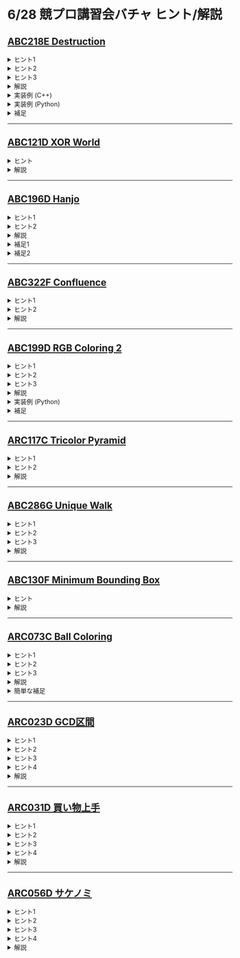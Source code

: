 # 6/28 競プロ講習会バチャ ヒント/解説

## [ABC218E Destruction](https://atcoder.jp/contests/abc218/tasks/abc218_e)

<details><summary>ヒント1</summary>

一般に、辺の削除と連結性判定をサポートするデータ構造は難しいです。しかし、辺の追加と連結性判定は効率的に行えます（UnionFind）。
</details>

<details><summary>ヒント2</summary>

$C_i \lt 0$ の辺は明らかに削除する必要がないです。

最初にすべての報酬をもらっておき、$C_i \lt 0$ であるような辺のみが存在する状態から、グラフが連結になるまで辺を追加するようにしましょう。
最初にもらった報酬から、戻した辺の分だけ引かれます。

このとき、追加する辺の $C_i$ の総和はなるべく小さいほうがよいです。
</details>

<details><summary>ヒント3</summary>

$C_i \lt 0$ であるような辺が存在しない場合、ヒント 2 にあるような問題は<b>最小全域木問題</b>と呼ばれる有名問題です。
</details>

<details><summary>解説</summary>

ヒント 3 にあるように、この問題は最小全域木問題を含みます。最小全域木問題に対するアルゴリズムをうまく改造しましょう。

最小全域木を求めるアルゴリズムには例えば以下のものがあります。

- Kruskal 法
- Prim 法
- Borůvka 法

今回の問題は Kruskal 法と相性が良いです。$C_i \lt 0$ である辺のみがグラフにある状態で Kruskal 法を動かせば答えを得られます。

クラスカル法の詳しい説明については補足を参照してください。
</details>

<details><summary>実装例 (C++)</summary>

```cpp=
#include <iostream>
#include <algorithm>
#include <array>
#include <vector>
#include <atcoder/dsu>
using namespace std;

int main() {
    int n, m;
    cin >> n >> m;
    vector<array<int, 3>> edges(m);
    for (int i = 0; i < m; i++) {
        cin >> edges[i][0] >> edges[i][1] >> edges[i][2];
    }
    sort(edges.begin(), edges.end(), [](auto x, auto y){
        return x[2] < y[2];
    });

    atcoder::dsu uf(n);
    long long ans = 0;
    for (auto [a, b, c]: edges) {
        a--, b--;
        if (c < 0) {
            uf.merge(a, b);
        }
        else {
            if (uf.same(a, b)) ans += c;
            else uf.merge(a, b);
        }
    }
    cout << ans << "\n";
}
```
</details>

<details><summary>実装例 (Python)</summary>

```python=
class UnionFind:
    def __init__(self, n: int) -> None:
        self.par = [-1] * n
    
    def find(self, x: int) -> int:
        if self.par[x] < 0:
            return x
        self.par[x] = self.find(self.par[x])
        return self.par[x]

    def unite(self, a: int, b: int) -> bool:
        a = self.find(a)
        b = self.find(b)
        if a == b:
            return False
        if self.par[a] > self.par[b]:
            a, b = b, a
        self.par[a] += self.par[b]
        self.par[b] = a
        return True
    
    def same(self, a: int, b: int):
        return self.find(a) == self.find(b)

n, m = map(int, input().split())
edges = [tuple(map(int, input().split())) for _ in range(m)]
edges.sort(key = lambda x: x[2])

uf = UnionFind(n)
ans = 0
for a, b, c in edges:
    a -= 1
    b -= 1
    if c < 0:
        uf.unite(a, b)
    else:
        f = uf.unite(a, b)
        if not f:
            ans += c

print(ans)
```
</details>

<details><summary>補足</summary>

Kruskal 法は以下のようなアルゴリズムです。

1. グラフを $N$ 頂点 $0$ 辺で初期化する。
2. 辺をコストの昇順にソートする。
3. 各辺について、その端点同士が同じ連結成分に属していない場合、グラフにその辺を追加する。
4. すべての辺を見終わった後、グラフにある辺が最小全域木を成している。

手順 3. は Union-Find を用いると高速にできます。全体の計算量は辺の数を $M$ として $\mathrm{O}(M\log M)$ です。

[Minimum Spanning Tree (Library Checker)](https://judge.yosupo.jp/problem/minimum_spanning_tree)
</details>

---
    
## [ABC121D XOR World](https://atcoder.jp/contests/abc121/tasks/abc121_d)

<details><summary> ヒント </summary>

$f(A, B) = f(0, B) \; \mathrm{xor} \;  f(0, A-1)$  
と変形できることに注意しましょう。  
小さい値$x$で、$f(0,x)$を実験してみると、どのようになるでしょうか。

</details>

<details><summary> 解説 </summary>

$f(0, x)$を実験すると、$x$が$4$でわって$3$あまるとき$f(0, x) = 0$ となることが予想できます。(たとえば$f(0, 7) = 0$)  
これは、次のようにして示すことができます。  
いま、任意の非負整数$n$について、  
$4n \; \mathrm{xor} \;  4n+1  \; \mathrm{xor} \; 4n+2  \; \mathrm{xor} \; 4n+3 = 0$  
を示せば、それらを組み合わせることで証明できます。  
(証明)  
$4n \; \mathrm{and} \; 0 = 0$  
$4n \; \mathrm{and} \; 1 = 0$  
$4n \; \mathrm{and} \; 2 = 0$  
$4n \; \mathrm{and} \; 3 = 0$  
であるので、$\mathrm{xor}$と和の関係から、   
$4n + 0 = 4n \; \mathrm{xor} \; 0$  
$4n + 1 = 4n \; \mathrm{xor} \; 1$  
$4n + 2 = 4n \; \mathrm{xor} \; 2$  
$4n + 3 = 4n \; \mathrm{xor} \; 3$  
が成り立ち、これより  
$4n \; \mathrm{xor} \;  4n+1  \; \mathrm{xor} \; 4n+2  \; \mathrm{xor} \; 4n+3 \\ = 4n \; \mathrm{xor} \;  4n\; \mathrm{xor} \;1  \; \mathrm{xor} \; 4n\; \mathrm{xor} \;2  \; \mathrm{xor} \; 4n\; \mathrm{xor} \;3 \\ = 0 \; \mathrm{xor} \;  1  \; \mathrm{xor} \; 2  \; \mathrm{xor} \; 3 \\ = 0$  
が導かれます。  
(証了)  
この結果から、任意の$f(0, x)$を高速に求めることができる(たとえば、$f(0, 9) = f(0, 7) \; \mathrm{xor} \; 8 \; \mathrm{xor} \; 9$ とすればよい)ため、問題が解けました。
</details>


---

## [ABC196D Hanjo](https://atcoder.jp/contests/abc196/tasks/abc196_d)

<details><summary> ヒント1 </summary>

サンプルを見ると、答えはそこまで大きくならないのでは？という予想が出来ます。

</details>

<details><summary> ヒント2 </summary>

再帰関数を用いた全探索ができます。

</details>

<details><summary> 解説 </summary>

数え上げの問題では、最後のサンプルが最大ケースになっている場合があります。そのような場合は、そのサンプルの出力例の大きさを確認しましょう。もし小さければ、それを利用した解法があるかもしれません。

今回の問題では最大ケースであるかは分かりませんが、答えがある程度大きくなりそうなサンプルがサンプル3に置いてあります。この値が小さいことから、全探索が可能ではないか？と疑いましょう。

上記のような予想を踏まえて、答えの上界を見積もります。タイルを配置し終えた後、各マスは
- 縦に置いた長方形のタイルに含まれる
- 横に置いた長方形のタイルに含まれる
- 正方形のタイルに含まれる  

のいずれかになります。最大 $16$ 個のマスについて、$3$ 通りの状態があるので、答えは $3^{16}$ 通り以下になります。これは十分小さいので、どのような配置方法があるかを全探索することで、この問題を解くことができます。再帰関数を用いた実装がおすすめです。詳しくは実装例をご覧ください。

[実装例(C++)](https://atcoder.jp/contests/abc196/submissions/54709846)  
[実装例(Python)](https://atcoder.jp/contests/abc196/submissions/54709874)

</details>

<details><summary> 補足1 </summary>
実は、2021年のICPC模擬国内予選で似た問題が出題されています。余力のある方は解いてみましょう。

[問題リンク](https://onlinejudge.u-aizu.ac.jp/services/ice/?problemId=3248)

</details>

<details><summary> 補足2 </summary>
ABC-Fにこの問題の強化版が出題されたことがあります。余力のある方は解いてみましょう。

[問題リンク](https://atcoder.jp/contests/abc204/tasks/abc204_f)

</details>

---

## [ABC322F Confluence](https://atcoder.jp/contests/abc183/tasks/abc183_f)

<details><summary> ヒント1 </summary>

何も思いつかない方は、一旦UnionFindの仕組みについて調べてみましょう。

</details>

<details><summary> ヒント2 </summary>

「データ構造をマージする一般的なテク」、略して「マージテク」を使います。

</details>

<details><summary> 解説 </summary>

$cnt[i][j] = (生徒iが所属しているグループの中で、クラスjに属する人の人数)$とします。この情報をmapやdictで持っていれば、タイプ2のクエリの答えは $cnt[x][y]$ であるため、高速に答えることができます。しかし、これを全ての生徒について持っているとメモリが足りないので、まずはこのデータを効率よく管理する方法を考えます。  

生徒全員についてこのデータを持つ必要は無く、一つのグループにつき代表者一人だけが持っていれば良いです。例えば、生徒 $1, 2, 3$ が同じグループにいるときは、生徒 $1$ を代表者として $cnt[1][j] = (生徒1が所属しているグループの中で、クラスjに属する人の人数)$ というデータを管理することにします。生徒 $2,3$ については、「生徒 $1$ を参照する」という情報を持っておけば良いです。「誰を参照するか」という情報は、例えば $p[i] = (生徒iの参照先)$ のような配列を作ることで高速に求めることができます。先程の例だと、$p[1] = 1, p[2] = 1, p[3] = 1$ です。

続いて、クエリ1をどのように処理するか考えます。グループ同士を合流させる際、$g[i] = (生徒iが所属しているグループのメンバー一覧)$ も必要になるので、これも管理しておきます（$cnt$ と同様、グループの代表者だけに持たせます）。さて、サイズ $a$ のグループ $A$ とサイズ $b$ のグループ $B$ を合流させるとき、先程の $cnt$ 配列、 $p$ 配列、$g$ 配列を愚直に更新すると、$A$ を $B$ に合流させる場合の計算量は $\Theta{(a\log N)}$、$B$ を $A$ に合流させる場合の計算量は $\Theta{(b\log N)}$ となります。

合流1回で最大 $\Theta{(N \log N)}$ かかるため、愚直に配列を更新していては間に合わないように見えます。しかし、実は「サイズの小さいグループをサイズの大きいグループの合流させる」という工夫をするだけで、合流にかかる計算量が全体で $\mathrm{O}(N (\log N)^2)$ になります。この理由については、[データ構造をマージする一般的なテクについての解説記事](https://web.archive.org/web/20181213115442/http://topcoder.g.hatena.ne.jp/iwiwi/20131226/1388062106) を参照してください。「マージテク」や「Union by size」というキーワードで調べても良いと思います。

以上より、この問題を$\mathrm{O}(N (\log N)^2+Q\log N)$ で解くことが出来ました。

[実装例(C++)](https://atcoder.jp/contests/abc183/submissions/54713866)  
[実装例(Python)](https://atcoder.jp/contests/abc183/submissions/54741638)

</details>

---
    
## [ABC199D RGB Coloring 2](https://atcoder.jp/contests/abc199/tasks/abc199_d)

<details><summary>ヒント1</summary>

明らかに連結成分ごとに独立なので、連結成分ごとに問題を解き、それらの積を取ればよいです。
特に、グラフが連結である場合に高速に解ければよいです。（ほとんど自明な帰着ですが、非常によく見る典型的な単純化です。）
</details>

<details><summary>ヒント2</summary>

赤く塗る頂点を固定したとき、全体を条件を満たすように塗り分けられるか？という問題を考えましょう（数え上げでなく判定問題であることに注意）。どのようなグラフであれば条件を満たすでしょうか？

赤く塗らないと決めた頂点は残りの $2$ 色でしか塗れないのがポイントです。
</details>

<details><summary>ヒント3</summary>

赤く塗る頂点の決め打ち方は $2^N$ 個しかありません。
</details>

<details><summary>解説</summary>

赤く塗る頂点を決め打ったとき、残りの頂点を条件を満たすように塗り分けられる必要十分条件は、赤く塗ると決めた頂点（およびそれに接続する辺）を削除したグラフが二部グラフであることです。この判定は $\mathrm{O}(M)$ 時間で行えます。
またグラフが二部グラフであるとき、ある連結成分を $2$ 色で塗り分ける場合の数は明らかに $2$ です。よって、二部グラフ判定ができれば場合の数も求まることになります。

全体の時間計算量は $\mathrm{O}((N+M)2^N)$ などになります。
</details>

<details><summary>実装例 (Python)</summary>

```python=
class UnionFind:
    def __init__(self, n: int) -> None:
        self.par = [-1] * n
    
    def find(self, x: int) -> int:
        if self.par[x] < 0:
            return x
        self.par[x] = self.find(self.par[x])
        return self.par[x]

    def unite(self, a: int, b: int) -> bool:
        a = self.find(a)
        b = self.find(b)
        if a == b:
            return False
        if self.par[a] > self.par[b]:
            a, b = b, a
        self.par[a] += self.par[b]
        self.par[b] = a
        return True
    
    def same(self, a: int, b: int):
        return self.find(a) == self.find(b)

n, m = map(int, input().split())
g = [[] for _ in range(n)]
for _ in range(m):
    a, b = map(int, input().split())
    a -= 1
    b -= 1
    g[a].append(b)
    g[b].append(a)

def is_bipartite(b: int):
    uf = UnionFind(n * 2)
    for i in range(n):
        if b >> i & 1:
            continue
        for j in g[i]:
            if b >> j & 1:
                continue
            uf.unite(i, j + n)
            uf.unite(j, i + n)
            if uf.same(i, i + n):
                return False
    return True

ans = 0

for b in range(1 << n):
    f = True
    for i in range(n):
        for j in g[i]:
            if (b >> i & 1) and (b >> j & 1):
                f = False
                break
    if not f:
        continue
    if not is_bipartite(b):
        continue
    c = n - b.bit_count()
    uf = UnionFind(n)
    for i in range(n):
        if b >> i & 1:
            continue
        for j in g[i]:
            if b >> j & 1:
                continue
            c -= uf.unite(i, j)
    ans += 1 << c

print(ans)
```
</details>

<details><summary>補足</summary>

二部グラフ判定は BFS または DFS による $\mathrm{O}(N+M)$ 時間の判定、UnionFind を用いた $\mathrm{O}(M\alpha (N))$ 時間の判定が知られています。
DFS/BFS は隣接頂点と異なる色で頂点を塗っていけばよいだけです。UnionFind による二部グラフ判定を紹介している記事を以下に貼ります。

https://noshi91.hatenablog.com/entry/2018/04/17/183132

またこの手法を改善することで辺追加/二部グラフ判定クエリをオンラインで捌くこともできます。余力のある人は考えてみましょう。
</details>

---

## [ARC117C Tricolor Pyramid](https://atcoder.jp/contests/arc117/tasks/arc117_c)

<details><summary> ヒント1 </summary>

青を$0$、白を$1$、赤を$2$と置き換えると、置き換わった整数どうしの関係はどのように表されるでしょうか?$\;\mathrm{mod} 3$に注意してみましょう。

</details>

<details><summary> ヒント2 </summary>

実は二項係数を用いて答えが表されます。  
二項係数$\;\mathrm{mod} 3\;$は、Lucasの定理 を用いると高速に求まります。
</details>

<details><summary> 解説 </summary>

あるブロックについて、その下の$2$つのブロックが数$a, b$に対応しているとき、そのブロックは$-(a + b)\;\mathrm{mod} 3\;$に対応していることを示すことができます。したがってパスカルの三角形などの類推から、頂上のブロックは、最下段にあるブロックに対応する数を$d_1, d_2, \ldots, d_N$とするとき、数  
$(-1)^{N-1} \left(\binom{N-1}{0} d_1 + \binom{N-1}{1} d_2 + \ldots + \binom{N-1}{N-1} d_N \right)\;\mathrm{mod} 3\;$  
に対応していることが、数学的帰納法を用いて示されます。  
二項係数$\;\mathrm{mod} 3\;$は、Lucasの定理を用いて高速に計算できる([参考](https://manabitimes.jp/math/1324))ため、合わせて答えがもとまりました。

</details>

    
---

## [ABC286G Unique Walk](https://atcoder.jp/contests/abc286/tasks/abc286_g)

<details><summary> ヒント1 </summary>

与えられるグラフに、「ちょうど1回通る辺」と「何回でも通ってよい辺」の2種類があると考えづらいです。グラフを加工することで、辺の種類を1種類に出来ないでしょうか？

</details>

<details><summary> ヒント2 </summary>

「何回でも通ってよい辺」で結ばれた点は、UnionFindを用いて縮約して良いです。これで「ちょうど1回通る辺」のみ考えれば良くなります。

</details>

<details><summary> ヒント3 </summary>

グラフが一筆書きできる条件を知っていますか？

</details>

<details><summary> 解説 </summary>

ヒント2で作ったグラフを考えます。結局、グラフが一筆書きできるか判定できれば良いです。

結論から述べると、全ての頂点の次数が偶数または次数が奇数である頂点がちょうど2つの場合、またその場合に限り、一筆書きが可能です。証明は[こちら](https://manabitimes.jp/math/642)を参照してください。

この条件が成り立つかは $\mathrm{O}(N+M)$ で判定することができるので、この問題を解くことが出来ました。

ちなみに、辺を一本追加するごとに次数の総和は2ずつ増えるので、次数の総和は必ず偶数になります。したがって、次数が奇数である頂点がちょうど1つになることはありません。故に、次数が奇数である頂点が2つ以下であるか判定すれば良いです。

[実装例(C++)](https://atcoder.jp/contests/abc286/submissions/54742538)  
[実装例(Python)](https://atcoder.jp/contests/abc286/submissions/54742589)

</details>
    
---
    
## [ABC130F Minimum Bounding Box](https://atcoder.jp/contests/abc130/tasks/abc130_f)

<details><summary> ヒント </summary>

$x_{max}, y_{max}$の時間ごとの変化を表したグラフの傾きは、  
$(-1 → 0 → 1)$  
$x_{min}, y_{min}$の時間ごとの変化を表したグラフの傾きは、  
$(1 → 0 → -1)$  
と変化する(それぞれの傾きに対応する区間が幅$0$となる場合もあります)ことが、簡単な考察よりわかります。  
(maxやminに関して支配的な点の移り変わりに注目すると、逆方向にすすむ点と交代することはありますが、同じ方向に進む点に追い越されることはありません)
</details>
<details><summary> 解説 </summary>

$x_{max} - x_{min}$、および$y_{max} - y_{min}$をグラフに表したときの傾きは、$(-2 → -1 → 0 → 1 → 2)$と変化する(それぞれの傾きに対応する区間が幅$0$となる場合もあります)ことが上のヒントと合わせて導けます。  
このとき、100マス計算の要領から、これらの積$(x_{max} - x_{min})(y_{max} - y_{min})$の傾きの変化は、以下のグリッドを上方向および右方向にのみ進んで左下のマスから右上のマスへ移動した時の通ったマスに書かれている数に対応しています。

|     |     |     |     |     | 
| :-: | :-: | :-: | :-: | :-: | 
| -4  | -2  | 0   | 2   | 4   | 
| -2  | -1  | 0   | 1   | 2   | 
| 0   | 0   | 0   | 0   | 0   | 
| 2   | 1   | 0   | -1  | -2  | 
| 4   | 2   | 0   | -2  | -4  | 

このことから、積$(x_{max} - x_{min})(y_{max} - y_{min})$が凸関数であることが示されます。  
(証明)  
左上から右下への対角線より下側では、上方向および右方向にのみ進むことでマスに必ず書かれている数は必ず減少します。  
左上から右下への対角線より上側では、上方向および右方向にのみ進むことでマスに必ず書かれている数は必ず増加します。  
したがって、左下のマスから右上のマスへ移動するとき、対角線はちょうど$1$回だけ通ることから、これらは凸関数をなします。  
(証了)  
以上より、求める値はこの凸関数の最小値ですから、三分探索([こちらも参考にしてください](https://atcoder.jp/contests/abc279/editorial/5288?lang=ja))によって、簡単に求めることができます。

補足: なお、積$(x_{max} - x_{min})(y_{max} - y_{min})$のグラフの構造をよりきちんと調べれば計算量を$\mathrm{O}(1)$に落とすことも可能([参考](https://img.atcoder.jp/abc130/editorial.pdf))ですが、グラフが退化する場合を考慮する必要があり、実装が煩雑になるため、おすすめしません。
</details>


---

## [ARC073C Ball Coloring](https://atcoder.jp/contests/arc073/tasks/arc073_c)

<details><summary>ヒント1</summary>

一般性を失わず $x_i \leq y_i$ とします。 

$\displaystyle M := \max_{1\leq i\leq N}\{y_i\}$ とおきます。

このとき、$R_{\max} = M$ または $B_{\max} = M$ が成り立ちます。

最小値 $m$ についても同様の性質が成り立ちます。
</details>

<details><summary>ヒント2</summary>

対称性から、$R_{\max} = M$ として一般性を失いません。
以下の $2$ つの場合についてそれぞれ考えてみましょう。

1. $R_{\min} = m$ の場合
2. $B_{\min} = m$ の場合
</details>
    
<details><summary>ヒント3</summary>

最小値と最大値の差を最小化する問題は、<b>最小値を決め打って最大値を最小化する</b>という方法が筋が良いです。
</details>

<details><summary>解説</summary>

ヒント 2 のそれぞれの場合について解きます。

#### $R_{\min} = m$ の場合

$R_{\max} - R_{\min}$ が $M - m$ で固定されます。したがって青く塗るボールを工夫して $B_{\max} - B_{\min}$ を最小化する問題に帰着されます。

最大値と最小値の差を最小化する問題は、最小値を固定して最大値を最小化するという手法が筋が良いことが多いです。今回の問題もその発想で解くことができます。

1. 最初、すべての箱について $x_i$ が書かれたボールを青く、$y_i$ が書かれたボールを赤く塗る。（ただし $R_{\min}$ に関わるボールについてはこの限りでない）
2. 青く塗られたボールのうち最も値の小さいものを赤く、同じ箱に入っている赤いボールを青く塗る、という処理を繰り返す。

この処理の途中で現れた塗り分け方のうち、$B_{\max} - B_{\min}$ が最も小さいものが答えです。この処理は例えば Segment Tree などを用いて $\mathrm{O}(N\log N)$ 時間で行えます。

#### $B_{\min} = m$ の場合

各箱について、$y_i$ が書かれたボールを赤く、$x_i$ が書かれたボールを青く塗るだけでよいです。逆に塗ったとしても、明らかに解が改善しないからです。これは $\mathrm{O}(N)$ 時間で行えます。

</details>

<details><summary>簡単な補足</summary>

今回の問題では塗り方の場合の数が $2^N$ 個存在し、これをすべて探索するのは絶望的です。このような問題では、「コストやスコアの特殊性から探索範囲を絞る」ことが重要です。

- 定数個の候補しかないことを示し、それらをすべて試す（|| https://atcoder.jp/contests/arc158/tasks/arc158_b || など）
- $\mathrm{o}(N^2)$ 個の候補（例えば $\mathrm{O}(N)$ や $\mathrm{O}(N\log N)$ など）を、差分を高速に求めることですべて試す（今回の問題）

というアプローチの問題はよく見ます。今回の問題は求める値に「それぞれの色の最大値/最小値」しか寄与しないことが探索範囲を絞る肝になっています。
</details>

---
    
## [ARC023D GCD区間](https://atcoder.jp/contests/arc023/tasks/arc023_4)

<details><summary>ヒント1</summary>

区間の左端を固定して考えます．
</details>
    
<details><summary>ヒント2</summary>
    
$\mathrm{gcd}(a_l , \ldots , a_r)$ を $\mathrm{gcd}(a[l,r])$ と書くことにすると，
\begin{align*}
\mathrm{gcd}(a[l,r]) \geq \mathrm{gcd}(a[l,r+1]) \geq \mathrm{gcd}(a[l,r+2]) \geq \cdots    
\end{align*}
が成り立ちます．
</details>
    
<details><summary>ヒント3</summary>

$\mathrm{gcd}(a[l,r+1])$ は $\mathrm{gcd}(a[l,r])$ の約数になります
</details>
    
<details><summary>ヒント4</summary>

もし， $\mathrm{gcd}(a[l,r]) > \mathrm{gcd}(a[l,r+1])$ ならば， $\mathrm{gcd}(a[l,r+1])$ は $\mathrm{gcd}(a[l,r])$ の半分以下の値になります．
</details>
    
<details><summary> 解説 </summary>
    
[URL](https://drive.google.com/file/d/13_xnmjaAnorWT_2dJv2Oqzh5H4b5mt-x/view)
    
<iframe src="https://drive.google.com/file/d/13_xnmjaAnorWT_2dJv2Oqzh5H4b5mt-x/preview" width="800" height="500"　allow="accelerometer; autoplay; clipboard-write; encrypted-media; gyroscope; picture-in-picture" allowfullscreen></iframe>

</details>
    
---
## [ARC031D 買い物上手](https://atcoder.jp/contests/arc031/tasks/arc031_4)
    
<details><summary>ヒント1</summary>
    
二分探索します．割合の最大化でよく見る典型です．判定問題をどのように解けるか考えましょう．
</details>

<details><summary>ヒント2</summary>
    
判定問題を定式化します．答えとして $k$ 以上を達成可能である条件は，
\begin{align*}
\text{経験値} - k \times \text{お金} \geq 0
\end{align*}
となるような買い方が存在することです．

</details>

<details><summary>ヒント3</summary>
    
判定問題をより定式化します．まず，全ての商品の値段を $k$ 倍することで，単に $\text{経験値} - \text{お金} \geq 0$ とできるかを考えればよいです．
また，この問題は各アイテムについて，買う or 買わないを選択する問題だと考えることができます．つまり，
- $1 \leq i \leq M$ について， $a_i \in \{0,1\}$ を定める．
- 各 $1 \leq i \leq N$ について， $a_{A_{i,1}} = a_{A_{i,2}} = \cdots = a_{A_{i,K_i}} = 1$ の場合に限り，経験値 $S_i$ を得る．
- 使うお金の総和は $\sum_{a_i = 1} T_i$
- このような条件の下で， $\text{経験値}-\text{お金}$ を最大化しなさい
    
と整理することができます．

</details>

<details><summary>ヒント4</summary>
    
ヒント 3 の条件をよく考えると， PSP（燃やす埋める問題）であることが分かります．
</details>
    
<details><summary> 解説 </summary>
    
[URL](https://drive.google.com/file/d/13fcMs1w_gCjdB5Gb6tMo7SHJna-aqxBU/view)
    
<iframe src="https://drive.google.com/file/d/13fcMs1w_gCjdB5Gb6tMo7SHJna-aqxBU/preview" width="800" height="500"　allow="accelerometer; autoplay; clipboard-write; encrypted-media; gyroscope; picture-in-picture" allowfullscreen></iframe>
    
</details>

---
    
## [ARC056D サケノミ](https://atcoder.jp/contests/arc056/tasks/arc056_d)
    
<details><summary>ヒント1</summary>
    
時間軸に沿って $dp$ することが目標です．
</details>

<details><summary>ヒント2</summary>

$i$ 番目のグラスに時刻 $t_{i,j}$ に注がれるドリンクを飲むための条件を考えてみましょう．
</details>
    

<details><summary>ヒント3</summary>
    
$i$ 番目のグラスに時刻 $t_{i,j}$ に注がれるドリンクを飲むのは，
    
- $t_{i,j-1} < t < t_{i,j}$ なる時刻 $t$ にドリンクを飲み干した．
- $t_{i,j} < t$ なる時刻 $t$ にドリンクを飲み干した．
                   
の $2$ 条件で表すことができます．
</details>

<details><summary>ヒント4</summary>

$dp_i = \text{最後に時刻 i にドリンクを飲み干したときの最高得点}$ という $dp$ を考えます．このとき，更新式は，
\begin{align*}
dp_j = \max_{i<j}(dp_i + \text{ヒント3の条件を満たす $t_{k,l}$ が存在するような $k$ における $w_k$ の総和})
\end{align*}
となります．ここで寄与分解を考えます．すなわち，各 $t_{k,l}$ について，そいつが理由で $w_k$ が足される $dp_i$ はどのような分布をしているか考えてみましょう．
</details>
    
<details><summary> 解説 </summary>
    
[URL](https://drive.google.com/file/d/13fVPkVYXiLR00DOUQDwG-6tBIpv0nU4J/view)
    
<iframe src="https://drive.google.com/file/d/13fVPkVYXiLR00DOUQDwG-6tBIpv0nU4J/preview" width="800" height="500"　allow="accelerometer; autoplay; clipboard-write; encrypted-media; gyroscope; picture-in-picture" allowfullscreen></iframe>
    
</details>